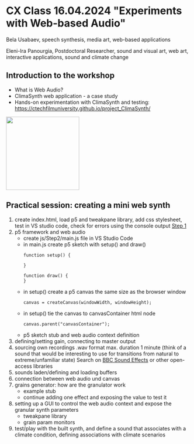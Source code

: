 # CX Class 16.04.2024 "Experiments with Web-based Audio"
Bela Usabaev, speech synthesis, media art, web-based applications

Eleni-Ira Panourgia, Postdoctoral Researcher, sound and visual art, web art, interactive applications, sound and climate change

## Introduction to the workshop
- What is Web Audio?
- ClimaSynth web application - a case study
- Hands-on experimentation with ClimaSynth and testing: https://ctechfilmuniversity.github.io/project_ClimaSynth/

<img src="https://github.com/xy-grainsynth/xy-prototype/assets/115570643/34b7190e-8a4f-4ede-9a6f-cfd78e3b5bac"  width="200" height="200">

## Practical session: creating a mini web synth
1. create index.html, load p5 and tweakpane library, add css stylesheet, test in VS studio code, check for errors using the console output [Step 1](https://github.com/xy-grainsynth/workshop/tree/3e2b8b6582ee4d3fdd18285555bde1f1e51077b2)
2. p5 framework and web audio
   - create js/Step2/main.js file in VS Studio Code
   - in main.js create p5 sketch with setup() and draw()
     ```
     function setup() {

     }

     function draw() {
     }
     ```
   - in setup() create a p5 canvas the same size as the browser window
     ```
     canvas = createCanvas(windowWidth, windowHeight);
     ```
   - in setup() tie the canvas to canvasContainer html node
       ```
       canvas.parent("canvasContainer");
       ```
   - p5 sketch stub and web audio context definition
4. defining/setting gain, connecting to master output
5. sourcing own recordings .wav format max. duration 1 minute (think of a sound that would be interesting to use for transitions from natural to extreme/unfamiliar state) Search on [BBC Sound Effects](https://sound-effects.bbcrewind.co.uk/search?q=nature&resultSize=30) or other open-access libraries
6. sounds laden/defining and loading buffers
7. connection between web audio und canvas
8. grains generator: how are the granulator work
   - example stub
   - continue adding one effect and exposing the value to test it 
9. setting up a GUI to control the web audio context and expose the granular synth parameters
   - tweakpane library
   - grain param monitors
10. test/play with the built synth, and define a sound that associates with a climate condition, defining associations with climate scenarios
